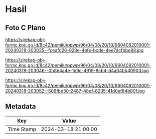 # Hasil

## Foto C Plano

https://sirekap-obj-formc.kpu.go.id/8c42/pemilu/ppwp/96/04/08/20/10/9604082010001-20240318-203035--fceafd26-923e-4efe-bcde-4ee7dcfbbe88.jpg

https://sirekap-obj-formc.kpu.go.id/8c42/pemilu/ppwp/96/04/08/20/10/9604082010001-20240318-203046--0b8e4a4e-1e9c-4919-8cb4-d4a04bb40903.jpg

https://sirekap-obj-formc.kpu.go.id/8c42/pemilu/ppwp/96/04/08/20/10/9604082010001-20240318-203052--509fbd50-2487-48df-8235-41d0ef84b80f.jpg


## Metadata

| Key        | Value               |
| ---------- | ------------------- |
| Time Stamp | 2024-03-18 21:00:00 |




